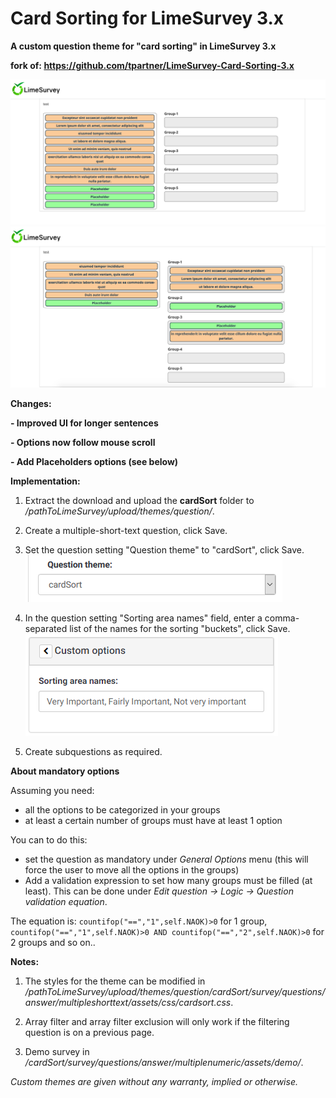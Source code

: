 # Card Sorting for LimeSurvey 3.x

**A custom question theme for "card sorting" in LimeSurvey 3.x**

**fork of: https://github.com/tpartner/LimeSurvey-Card-Sorting-3.x**

![Image Card Sorting](/cardSort/survey/questions/answer/multipleshorttext/assets/images/screen2.png)
![Image Card Sorting](/cardSort/survey/questions/answer/multipleshorttext/assets/images/screen1.png)


**Changes:**

**- Improved UI for longer sentences**

**- Options now follow mouse scroll**

**- Add Placeholders options (see below)**



**Implementation:**

1) Extract the download and upload the **cardSort** folder to */pathToLimeSurvey/upload/themes/question/*.

2) Create a multiple-short-text question, click Save.

3) Set the question setting "Question theme" to "cardSort", click Save.  
![Image Select cardSort](/cardSort/survey/questions/answer/multipleshorttext/assets/images/card_sort_3.x_1.png)

4) In the question setting "Sorting area names" field, enter a comma-separated list of the names for the sorting "buckets", click Save.  
![Image Enter Bucket names](/cardSort/survey/questions/answer/multipleshorttext/assets/images/card_sort_3.x_2.png)

5) Create subquestions as required.


**About mandatory options**

Assuming you need:
- all the options to be categorized in your groups
- at least a certain number of groups must have at least 1 option

You can to do this:
- set the question as mandatory under *General Options* menu (this will force the user to move all the options in the groups)
- Add a validation expression to set how many groups must be filled (at least).
This can be done under *Edit question -> Logic -> Question validation equation*.

The equation is: `countifop("==","1",self.NAOK)>0` for 1 group, `countifop("==","1",self.NAOK)>0 AND countifop("==","2",self.NAOK)>0` for 2 groups and so on..


**Notes:**

1) The styles for the theme can be modified in */pathToLimeSurvey/upload/themes/question/cardSort/survey/questions/answer/multipleshorttext/assets/css/cardsort.css*.

2) Array filter and array filter exclusion will only work if the filtering question is on a previous page.

3) Demo survey in */cardSort/survey/questions/answer/multiplenumeric/assets/demo/*.
    
    
*Custom themes are given without any warranty, implied or otherwise.*
